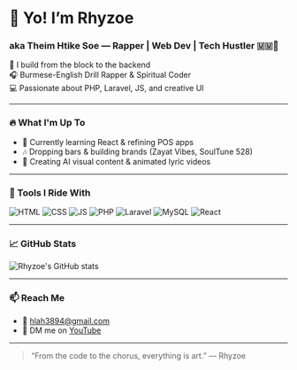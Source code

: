 # 👋 Yo! I’m Rhyzoe  
### aka Theim Htike Soe — Rapper | Web Dev | Tech Hustler 🇲🇲🧠

🚀 I build from the block to the backend  
🎧 Burmese-English Drill Rapper & Spiritual Coder  
💻 Passionate about PHP, Laravel, JS, and creative UI

---

### 🔥 What I'm Up To  
- 🌱 Currently learning React & refining POS apps  
- 🎶 Dropping bars & building brands (Zayat Vibes, SoulTune 528)  
- 🎨 Creating AI visual content & animated lyric videos

---

### 💾 Tools I Ride With  
![HTML](https://img.shields.io/badge/-HTML5-E34F26?logo=html5&logoColor=white)
![CSS](https://img.shields.io/badge/-CSS3-1572B6?logo=css3&logoColor=white)
![JS](https://img.shields.io/badge/-JavaScript-F7DF1E?logo=javascript&logoColor=black)
![PHP](https://img.shields.io/badge/-PHP-777BB4?logo=php&logoColor=white)
![Laravel](https://img.shields.io/badge/-Laravel-FF2D20?logo=laravel&logoColor=white)
![MySQL](https://img.shields.io/badge/-MySQL-4479A1?logo=mysql&logoColor=white)
![React](https://img.shields.io/badge/-React-61DAFB?logo=react&logoColor=black)

---

### 📈 GitHub Stats  
![Rhyzoe's GitHub stats](https://github-readme-stats.vercel.app/api?username=theimhtikesoe&show_icons=true&theme=tokyonight)

---

### 📫 Reach Me
- 📧 hlah3894@gmail.com  
- 💬 DM me on [YouTube](https://youtube.com/@rhyzoeinburma)  


---

> “From the code to the chorus, everything is art.” — Rhyzoe
